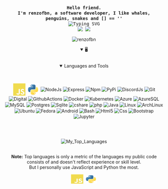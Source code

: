 <br/>
<p align="center">
  <samp>
    <b>
        Hello friend.
    <br>
         I'm renzofbn, a software developer, I like whales, penguins, snakes and [] == ''
    </b>
    <br>
      <img src="https://readme-typing-svg.herokuapp.com?font=Fira+Code&duration=6000&pause=1000&color=87F78A&center=true&random=false&width=435&lines=If+I+do+not+know+it%2C+I+learn+it." alt="Typing SVG" />
    <br>
    <b>
      <a href="https://renzofbn.me" target="_blank"><img src="https://img.shields.io/badge/website-000000?style=for-the-badge&logo=About.me&logoColor=white" target="_blank"></a>
      <a href="mailto:renzofbn@tutanota.com" target="_blank"><img src="https://img.shields.io/badge/Email-840010?style=for-the-badge&logo=Tutanota&logoColor=white" target="_blank"></a>
    </b>
  </samp>

  <p align="center"> <img src="https://komarev.com/ghpvc/?username=renzofbn&label=Profile%20views&color=grey&style=flat" alt="renzofbn" /> </p>

</p>


<details align="center" open>
  <h2></h2>
  <summary>🖥️</summary>


<!--Begin of Languages nd Tools -->
  <details align="center" open>
    <summary>
      Languages and Tools
    </summary>

  <h2></h2><br>

  <img align="center" alt="Js" height="40" width="40" src="https://raw.githubusercontent.com/devicons/devicon/master/icons/javascript/javascript-plain.svg">
  <img align="center" alt="Python" height="40" width="40" src="https://raw.githubusercontent.com/devicons/devicon/master/icons/python/python-original.svg">
  <img align="center" alt="NodeJs" height="40" width="40" src="https://cdn.jsdelivr.net/gh/devicons/devicon@latest/icons/nodejs/nodejs-original.svg" />
  <img align="center" alt="Express" height="40" width="40" src="https://cdn.jsdelivr.net/gh/devicons/devicon@latest/icons/express/express-original.svg" />
  <img align="center" alt="Npm" height="40" width="40" src="https://cdn.jsdelivr.net/gh/devicons/devicon@latest/icons/npm/npm-original-wordmark.svg" />
  <img align="center" alt="PyPi" height="40" width="40" src="https://cdn.jsdelivr.net/gh/devicons/devicon@latest/icons/pypi/pypi-original.svg" />
  <img align="center" alt="DiscordJs" height="40" width="40" src="https://cdn.jsdelivr.net/gh/devicons/devicon@latest/icons/discordjs/discordjs-original.svg" />
  <img align="center" alt="Git" height="40" width="40" src="https://cdn.jsdelivr.net/gh/devicons/devicon@latest/icons/git/git-original.svg" />
  <img align="center" alt="Digital" height="40" width="40" src="https://cdn.jsdelivr.net/gh/devicons/devicon@latest/icons/digitalocean/digitalocean-original.svg" />
  <img align="center" alt="GithubActions" height="40" width="40" src="https://cdn.jsdelivr.net/gh/devicons/devicon@latest/icons/githubactions/githubactions-original.svg" />
  <img align="center" alt="Docker" height="40" width="40" src="https://cdn.jsdelivr.net/gh/devicons/devicon@latest/icons/docker/docker-plain.svg" />
  <img align="center" alt="Kubernetes" height="40" width="40" src="https://cdn.jsdelivr.net/gh/devicons/devicon@latest/icons/kubernetes/kubernetes-original.svg" />
  <img align="center" alt="Azure" height="40" width="40" src="https://cdn.jsdelivr.net/gh/devicons/devicon@latest/icons/azure/azure-original.svg" />
  <img align="center" alt="AzureSQL" height="40" width="40" src="https://cdn.jsdelivr.net/gh/devicons/devicon@latest/icons/azuresqldatabase/azuresqldatabase-original.svg" />
  <img align="center" alt="MySQL" height="40" width="40" src="https://cdn.jsdelivr.net/gh/devicons/devicon@latest/icons/mysql/mysql-original.svg" />
  <img align="center" alt="Postgres" height="40" width="40" src="https://cdn.jsdelivr.net/gh/devicons/devicon@latest/icons/postgresql/postgresql-original.svg" />
  <img align="center" alt="Sqlite" height="40" width="40" src="https://cdn.jsdelivr.net/gh/devicons/devicon@latest/icons/sqlite/sqlite-original.svg" />
  <img align="center" alt="cshare" height="40" width="40" src="https://cdn.jsdelivr.net/gh/devicons/devicon@latest/icons/csharp/csharp-original.svg" />
  <img align="center" alt="php" height="40" width="40" src="https://cdn.jsdelivr.net/gh/devicons/devicon@latest/icons/php/php-original.svg" />
  <img align="center" alt="Java" height="40" width="40" src="https://cdn.jsdelivr.net/gh/devicons/devicon@latest/icons/java/java-original-wordmark.svg" />
  <img align="center" alt="Linux" height="40" width="40" src="https://cdn.jsdelivr.net/gh/devicons/devicon@latest/icons/linux/linux-original.svg" />
  <img align="center" alt="ArchLinux" height="40" width="40" src="https://cdn.jsdelivr.net/gh/devicons/devicon@latest/icons/archlinux/archlinux-original.svg" />
  <img align="center" alt="Ubuntu" height="40" width="40" src="https://cdn.jsdelivr.net/gh/devicons/devicon@latest/icons/ubuntu/ubuntu-original.svg" />
  <img align="center" alt="Fedora" height="40" width="40" src="https://cdn.jsdelivr.net/gh/devicons/devicon@latest/icons/fedora/fedora-original.svg" />
  <img align="center" alt="Android" height="40" width="40" src="https://cdn.jsdelivr.net/gh/devicons/devicon@latest/icons/androidstudio/androidstudio-original.svg" />
  <img align="center" alt="Bash" height="40" width="40" src="https://cdn.jsdelivr.net/gh/devicons/devicon@latest/icons/bash/bash-original.svg" />
  <img align="center" alt="Html5" height="40" width="40" src="https://cdn.jsdelivr.net/gh/devicons/devicon@latest/icons/html5/html5-original.svg" />
  <img align="center" alt="Css" height="40" width="40" src="https://cdn.jsdelivr.net/gh/devicons/devicon@latest/icons/css3/css3-original.svg" />
  <img align="center" alt="Bootstrap" height="40" width="40" src="https://cdn.jsdelivr.net/gh/devicons/devicon@latest/icons/bootstrap/bootstrap-original.svg" />
  <img align="center" alt="Jupyter" height="40" width="40" src="https://cdn.jsdelivr.net/gh/devicons/devicon@latest/icons/jupyter/jupyter-original-wordmark.svg" />

  <br/><br/>

  <img height="180em" src="https://github-readme-stats.vercel.app/api/top-langs/?username=renzofbn&layout=compact&langs_count=8&hide_border=true&theme=rose_pine" alt="My_Top_Languages"/>
  <br><br>
  <p>
    <b>Note:</b> Top languages is only a metric of the languages my public code consists of and doesn't reflect experience or skill level.<br>But I personally use JavaScript and Python the most.
  </p>
  <img align="center" alt="Js" height="30" width="40" src="https://raw.githubusercontent.com/devicons/devicon/master/icons/javascript/javascript-plain.svg">
  <img align="center" alt="Python" height="30" width="40" src="https://raw.githubusercontent.com/devicons/devicon/master/icons/python/python-original.svg">
  </details>
<!--End of Languages nd Tools -->
</details>

